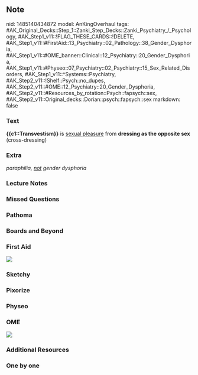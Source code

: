 ## Note
nid: 1485140434872
model: AnKingOverhaul
tags: #AK_Original_Decks::Step_1::Zanki_Step_Decks::Zanki_Psychiatry_/_Psychology, #AK_Step1_v11::!FLAG_THESE_CARDS::!DELETE, #AK_Step1_v11::#FirstAid::13_Psychiatry::02_Pathology::38_Gender_Dysphoria, #AK_Step1_v11::#OME_banner::Clinical::12_Psychiatry::20_Gender_Dysphoria, #AK_Step1_v11::#Physeo::07_Psychiatry::02_Psychiatry::15_Sex_Related_Disorders, #AK_Step1_v11::^Systems::Psychiatry, #AK_Step2_v11::!Shelf::Psych::no_dupes, #AK_Step2_v11::#OME::12_Psychiatry::20_Gender_Dysphoria, #AK_Step2_v11::#Resources_by_rotation::Psych::fapsych::sex, #AK_Step2_v11::Original_decks::Dorian::psych::fapsych::sex
markdown: false

### Text
<div>
  <b>{{c1::Transvestism}}</b> is <u>sexual pleasure</u> from
  <b>dressing as the opposite sex</b> (cross-dressing)
</div>

### Extra
<i>paraphilia, <u>not</u> gender dysphoria</i>

### Lecture Notes


### Missed Questions


### Pathoma


### Boards and Beyond


### First Aid
<img src="tmpOXew1X.png">

### Sketchy


### Pixorize


### Physeo


### OME
<div class="ome-widget">
  <a href=
  "https://onlinemeded.org/spa/psychiatry/gender-dysphoria/acquire?ref=anki">
  <img src="_OME_AnkiFlashcards_Lesson_4.png"></a>
</div>

### Additional Resources


### One by one

